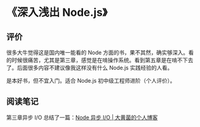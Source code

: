 # 《深入浅出 Node.js》

## 评价

很多大牛觉得这是国内唯一能看的 Node 方面的书，果不其然，确实够深入。看的时候很痛苦，尤其是第三章，感觉是在啃操作系统。看到第五章是在啃不下去了。后面很多内容不建议像我这样没有什么 Node.js 实践经验的人看。

是本好书，但不宜入门。适合 Node.js 初中级工程师进阶（个人评价）。

## 阅读笔记

第三章异步 I/O 总结了一篇：[Node 异步 I/O | 大黄菌的个人博客](http://kyonhuang.top/async-IO-in-Node/)